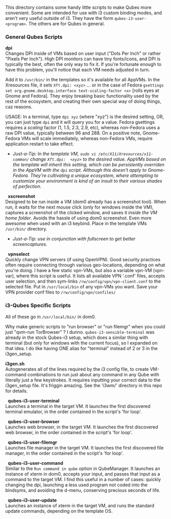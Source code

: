 This directory contains some handy little scripts to make Qubes more convenient.  Some are intended for use with i3 custom binding modes, and aren't very useful outside of i3.  They have the form `qubes-i3-user-<program>`.  The others are for Qubes in general.  


### General Qubes Scripts

**dpi**  
Changes DPI inside of VMs based on user input ("Dots Per Inch" or rather "Pixels Per Inch").  High DPI monitors can have tiny fonts/icons, and DPI is typically the best, often the only way to fix it.  If you're fortunate enough to have this problem, you'll notice that each VM needs adjusted in turn.  

Add it to `/usr/bin/` in the templates so it's available for all AppVMs.  In the Xresources file, it sets `Xft.dpi: <xyz>` ... or in the case of Fedora `gsettings set org.gnome.desktop.interface text-scaling-factor <x>` [rolls eyes at Gnome and Fedora].  They enjoy breaking basic functionality used by the rest of the ecosystem, and creating their own special way of doing things, caz reasons.

USAGE:  In a terminal, type `dpi xyz` (where "xyz") is the desired setting, OR, you can just type `dpi` and it will query you for a value.  Fedora gsettings requires a *scaling* factor (1, 1.5, 2.3, 2.9, etc), whereas non-Fedora uses a raw DPI value, typically between 96 and 288.  On a positive note, Gnome-Fedora VMs will scale immediately, whereas non-Fedora VMs, require application restart to take effect. 

   - *Just-a-Tip:  In the template VM, `sudo vi /etc/X11/Xresources/x11-common/` change `Xft.dpi:  <xyz>` to the desired value.  AppVMs based on the template will inherit this setting, which can be persistently overriden in the AppVM with the `dpi` script.  Although this doesn't apply to Gnome-Fedora.  They're cultivating a unique ecosystem, where attempting to customize your environment is kind of an insult to their various shades of perfection.*

&nbsp;
**xscreenshot**  
Designed to be run inside a VM (dom0 already has a screenshot tool).  When run, it waits for the next mouse click (only for windows inside the VM), captures a screenshot of the clicked window, and saves it *inside the VM home folder*.  Avoids the hassle of using dom0 screenshot.  Even more awesome when used with an i3 keybind.  Place in the template VMs `/usr/bin/` directory. 
   - *Just-a-Tip: use in conjunction with fullscreen to get better screencaptures.*

&nbsp;
**vpnselect**  
Quickly change VPN servers (if using OpenVPN).  Good security practices often require connecting through various geo-locations, depending on what you're doing.  I have a few static vpn-VMs, but also a variable vpn-VM (vpn-var), where this script is useful.  It lists all available VPN '.conf' files, accepts user selection, and then sym-links `/rw/config/vpn/vpn-client.conf` to the selected file.  Put in `/usr/local/bin` of any vpn-VMs you want.  Save your VPN provider conf files to `/rw/config/vpn/confiles/` 


### i3-Qubes Specific Scripts

All of these go in `/usr/local/bin/` in dom0.

Why make generic scripts to "run browser" or "run filemgr" when you could just "qvm-run TorBrowser" ?  I dunno.  `qubes-i3-sensible-terminal` was already in the stock Qubes-i3 setup, which does a similar thing with terminal (but only for windows with the current focus), so I expanded on that idea.  I do like having ONE alias for "terminal" instead of 2 or 3 in the i3gen\_setup.

**i3gen.sh**  
Autogenerates all of the lines required by the i3 config file, to create VM-command combinations to run just about any command in any Qube with literally just a few keystrokes.  It requires inputting your correct data to the i3gen\_setup file.  It's friggin amazing.  See the 'i3wm/' directory in this repo for details.

&nbsp;
**qubes-i3-user-terminal**  
Launches a terminal in the target VM.  It launches the first discovered terminal emulator, in the order contained in the script's 'for loop'.

&nbsp;
**qubes-i3-user-browser**  
Launches web browser, in the target VM.  It launches the first discovered web browser, in the order contained in the script's 'for loop'.

&nbsp;
**qubes-i3-user-filemgr**  
Launches file manager in the target VM.  It launches the first discovered file manager, in the order contained in the script's 'for loop'.

&nbsp;
**qubes-i3-user-command**  
Similar to the `Run command in qube` option in QubeManager.  It launches an instance of xterm in dom0, accepts your input, and passes that input as a command to the target VM.  I find this useful in a number of cases: quickly changing the dpi, launching a less used program not coded into the bindsyms, and avoiding the d-menu, conserving precious seconds of life.

&nbsp;
**qubes-i3-user-update**  
Launches an instance of xterm in the target VM, and runs the standard update commands, depending on the template OS.

